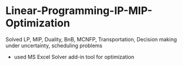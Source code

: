 # Linear-Programming-IP-MIP-Optimization
Solved LP, MIP, Duality, BnB, MCNFP, Transportation, Decision making under uncertainty, scheduling problems

- used MS Excel Solver add-in tool for optimization

